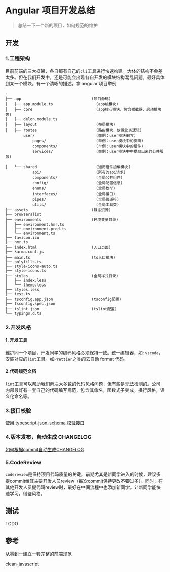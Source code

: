# Angular 项目开发总结

> 总结一下一个新的项目，如何规范的维护

## 开发

### 1.工程架构

目前前端的三大框架，各自都有自己的`cli`工具进行快速构建。大体的结构不会差太多。但在我们开发中，还是可能会出现各自开发的模块结构混乱问题。最好具体到某一个模块，有一个清晰的描述，拿 angular 项目举例

```shell
.
├── app                               (项目源码)
│   ├── app.module.ts                   (app根模块)
│   ├── core                            (app核心模块，包含拦截器，启动模块等)
│   ├── delon.module.ts
│   ├── layout                          (布局模块)
│   ├── routes                          (路由模块，放置业务逻辑)
        user/                           (举例：user模块编写)
            pages/                      (举例：user模块中的页面)
            components/                 (举例：user模块中的组件)
            services/                   (举例：user模块中中提取出来的公共服务)

│   └── shared                          (通用组件加载模块)
            api/                        (所有的api请求)
            components/                 (全局公共组件)
            config/                     (全局配置信息)
            enums/                      (全局枚举)
            interfaces/                 (全局接口)
            pipes/                      (全局管道符)
            utils/                      (全局工具类)
├── assets                            (静态资源)
├── browserslist
├── environments                      (环境变量目录)
│   ├── environment.hmr.ts
│   ├── environment.prod.ts
│   └── environment.ts
├── favicon.ico
├── hmr.ts
├── index.html                        (入口页面)
├── karma.conf.js
├── main.ts                           (ts入口模块)
├── polyfills.ts
├── style-icons-auto.ts
├── style-icons.ts
├── styles                            (全局样式目录)
│   ├── index.less
│   └── theme.less
├── styles.less
├── test.ts
├── tsconfig.app.json                 (tsconfig配置)
├── tsconfig.spec.json
├── tslint.json                       (tslint配置)
└── typings.d.ts
```

### 2.开发风格

#### 1. 开发工具

维护同一个项目，开发同学的编码风格必须保持一致。统一编辑器，如: `vscode`，安装对应的`lint`工具。如`Prettier`之类的去自动 format 代码。

#### 2.代码规范文档

`lint`工具可以帮助我们解决大多数的代码风格问题，但有些是无法检测的。公司内部最好有一套自己的代码编写规范，包含其命名，函数式子变成，换行风格，语义化命名等。

### 3.接口校验

[使用 typescript-json-schema 校验接口](https://github.com/kerwin-ly/Blog/blob/master/tools/json-schema.md)

### 4.版本发布，自动生成 CHANGELOG

[如何根据commit自动生成CHANGELOG](https://github.com/kerwin-ly/Blog/blob/master/tools/changelog.md)

### 5.CodeReview
`codereview`是保持项目代码质量的关键。前期尤其是新同学进入的时候，建议多提commit给其主要开发人员review（每次commit保持更改不要过多）。同时，在其他开发人员提代码review时，最好在中间流程中也添加新同学。让新同学能快速学习，借鉴风格。

## 测试
TODO

## 参考

[从零到一建立一套完整的前端规范](https://juejin.cn/post/7085257325165936648)

[clean-javascript](https://github.com/ryanmcdermott/clean-code-javascript)
